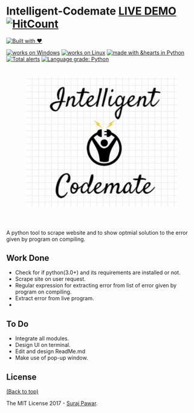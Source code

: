 # Intelligent-Codemate [LIVE DEMO](https://www.youtube.com/watch?v=KhtA65SANv8&feature=youtu.be)	[![HitCount](http://hits.dwyl.io/ssp4all/Intelligent-Codemate.svg)](http://hits.dwyl.io/ssp4all/Intelligent-Codemate )


[![Built with ❤](https://forthebadge.com/images/badges/built-with-love.svg)](https://forthebadge.com/#)

[![works on Windows](https://img.shields.io/badge/works%20on-Windows-blue.svg)](http://shields.io/#your-badge)
[![works on Linux](https://img.shields.io/badge/works%20on-Linux-green.svg)](http://shields.io/#your-badge)
[![made with &hearts in Python](https://img.shields.io/badge/made%20with%20%E2%9D%A4%20in-Python-red.svg)](http://shields.io/#your-badge)
[![Total alerts](https://img.shields.io/lgtm/alerts/g/ssp4all/Intelligent-Codemate.svg?logo=lgtm&logoWidth=18)](https://lgtm.com/projects/g/ssp4all/Intelligent-Codemate/alerts/)
[![Language grade: Python](https://img.shields.io/lgtm/grade/python/g/ssp4all/Intelligent-Codemate.svg?logo=lgtm&logoWidth=18)](https://lgtm.com/projects/g/ssp4all/Intelligent-Codemate/context:python)



<h1 align="center">
	<img width="400" src="img/logo.jpg">
	<br>
	<br>
</h1>


A python tool to scrape website and to show optmial solution to the error given by program on compiling.

## Work Done 
* Check for if python(3.0+) and its requirements are installed or not.
* Scrape site on user request.
* Regular expression for extracting error from list of error given by program on compiling.
* Extract error from live program.
* 
## To Do
* Integrate all modules.
* Design UI on terminal.
* Edit and design ReadMe.md
* Make use of pop-up window.

## License

[(Back to top)](#Intelligent-Codemate)

The MIT License 2017 - [Suraj Pawar](http://github.com/ssp4all/).
